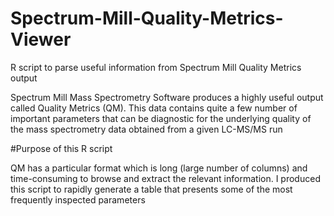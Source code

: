 # Spectrum-Mill-Quality-Metrics-Viewer
R script to parse useful information from Spectrum Mill Quality Metrics output

Spectrum Mill Mass Spectrometry Software produces a highly useful output called Quality Metrics (QM). This data contains quite a few number of important parameters that can be diagnostic for the underlying quality of the mass spectrometry data obtained from a given LC-MS/MS run

#Purpose of this R script

QM has a particular format which is long (large number of columns) and time-consuming to browse and extract the relevant information. I produced this script to rapidly generate a table that presents some of the most frequently inspected parameters 
